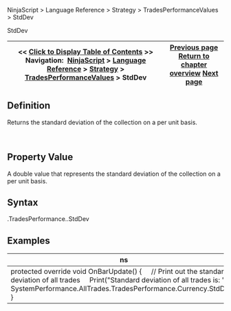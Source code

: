 ﻿
NinjaScript > Language Reference > Strategy > TradesPerformanceValues > StdDev

StdDev

| << [Click to Display Table of Contents](stddev.md) >> **Navigation:**     [NinjaScript](ninjascript.md) > [Language Reference](language_reference_wip.md) > [Strategy](strategy.md) > [TradesPerformanceValues](tradesperformancevalues.md) > StdDev | [Previous page](profitpermonth.md) [Return to chapter overview](tradesperformancevalues.md) [Next page](turnaround.md) |
| --- | --- |
## Definition
Returns the standard deviation of the collection on a per unit basis.  

 
## Property Value
A double value that represents the standard deviation of the collection on a per unit basis.
 
## Syntax
<TradeCollection>.TradesPerformance.<TradesPerformanceValues>.StdDev

## Examples

| ns |
| --- |
| protected override void OnBarUpdate() {      // Print out the standard deviation of all trades      Print("Standard deviation of all trades is: " + SystemPerformance.AllTrades.TradesPerformance.Currency.StdDev); } |
